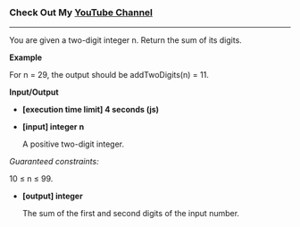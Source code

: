### Check Out My [YouTube Channel](https://www.youtube.com/@golbargnet)

---
You are given a two-digit integer n. Return the sum of its digits.

**Example**

For n = 29, the output should be
addTwoDigits(n) = 11.

**Input/Output**

- **[execution time limit] 4 seconds (js)**
- **[input] integer n**

  A positive two-digit integer.

*Guaranteed constraints:*

10 ≤ n ≤ 99.

- **[output] integer**

  The sum of the first and second digits of the input number.


